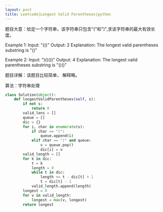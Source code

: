 ```yaml
---
layout: post
title: Leetcode|Longest Valid Parentheses|python
---
```


题目大意：给定一个字符串，该字符串只包含"("和")",求该字符串的最大有效长度。

Example 1:
Input: "(()"
Output: 2
Explanation: The longest valid parentheses substring is "()"

Example 2:
Input: ")()())"
Output: 4
Explanation: The longest valid parentheses substring is "()()"

题目详解：该题目比较简单， 解释略。

算法：字符串处理

```python
class Solution(object):
    def longestValidParentheses(self, s):
        if not s:
            return 0
        valid_lens = []
        queue = []
        dic = {}
        for i, char in enumerate(s):
            if char == "(":
                queue.append(i)
            elif char == ")" and queue:
                v = queue.pop()
                dic[i] = v  
        valid_length = []
        for k in dic:
            t = k
            length = 0
            while t in dic:
                length += t - dic[t] + 1
                t = dic[t] - 1
            valid_length.append(length)
        longest = 0
        for v in valid_length:
            longest = max(v, longest)
        return longest      
```
